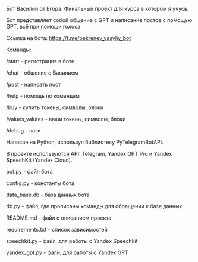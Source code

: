 Бот Василий от Егора. Финальный проект для курса в котором я учусь.

Бот представляет собой общение с GPT и написание постов с помощью GPT, всё при помощи голоса.

Ссылка на бота: https://t.me/bekrenev_vasyliy_bot

Команды:

/start - регистрация в боте

/chat - общение с Василием

/post - написать пост

/help - помощь по командам

/buy - купить токены, символы, блоки

/values_valutes - ваши токены, символы, блоки

/debug - логи

Написан на Python, используя библиотеку PyTelegramBotAPI.

В проекте используются API: Telegram, Yandex GPT Pro и Yandex SpeechKit (Yandex Cloud).

bot.py - файл бота

config.py - константы бота

data_base.db - база данных бота

db.py - файл, где прописаны команды для обращении к базе данных

README.md - файл с описанием проекта

requirements.txt - список зависимостей

speechkit.py - файл, для работы с Yandex Speechkit

yandex_gpt.py - фалй, для работы с Yandex GPT
